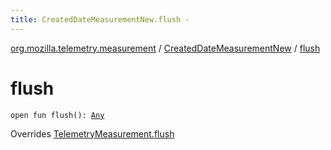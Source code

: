 ```yaml
---
title: CreatedDateMeasurementNew.flush - 
---
```


[org.mozilla.telemetry.measurement](../index.html) / [CreatedDateMeasurementNew](index.html) / [flush](./flush.html)

# flush

`open fun flush(): `[`Any`](https://kotlinlang.org/api/latest/jvm/stdlib/kotlin/-any/index.html)

Overrides [TelemetryMeasurement.flush](../-telemetry-measurement/flush.html)

